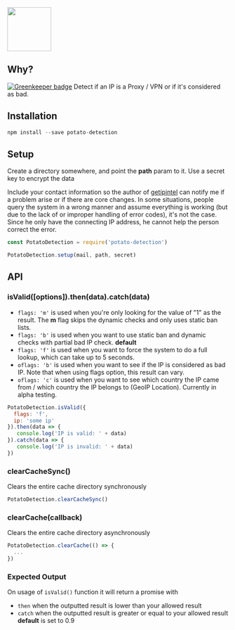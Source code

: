
<img width="100" src="https://raw.githubusercontent.com/feross/standard/master/sticker.png" />

## Why? ##

[![Greenkeeper badge](https://badges.greenkeeper.io/marcus-sa/potato-detection.svg)](https://greenkeeper.io/)
Detect if an IP is a Proxy / VPN or if it's considered as bad.

## Installation ##
```javascript
npm install --save potato-detection
```
## Setup ##
Create a directory somewhere, and point the **path** param to it. Use a secret key to encrypt the data

Include your contact information so the author of [getipintel](http://getipintel.net) can notify me if a problem arise or if there are core changes. In some situations, people query the system in a wrong manner and assume everything is working (but due to the lack of or improper handling of error codes), it's not the case. Since he only have the connecting IP address, he cannot help the person correct the error.

```javascript
const PotatoDetection = require('potato-detection')

PotatoDetection.setup(mail, path, secret)
```
## API ##

### isValid([options]).then(data).catch(data) ###
* ```flags: 'm'``` is used when you're only looking for the value of "1" as the result. The **m** flag skips the dynamic checks and only uses static ban lists.
* ```flags: 'b'``` is used when you want to use static ban and dynamic checks with partial bad IP check. **default**
* ```flags: 'f'``` is used when you want to force the system to do a full lookup, which can take up to 5 seconds.
* ```oflags: 'b'``` is used when you want to see if the IP is considered as bad IP. Note that when using flags option, this result can vary.
* ```oflags: 'c'``` is used when you want to see which country the IP came from / which country the IP belongs to (GeoIP Location). Currently in alpha testing.

```javascript
PotatoDetection.isValid({
  flags: 'f',
  ip: 'some ip'
}).then(data => {
   console.log('IP is valid: ' + data)
}).catch(data => {
   console.log('IP is invalid: ' + data)
})
```

### clearCacheSync() ###
Clears the entire cache directory synchronously

```javascript
PotatoDetection.clearCacheSync()
```

### clearCache(callback) ###
Clears the entire cache directory asynchronously

```javascript
PotatoDetection.clearCache(() => {
  ...
})
```

### Expected Output ###
On usage of ```isValid()``` function it will return a promise with
* ```then``` when the outputted result is lower than your allowed result
* ```catch``` when the outputted result is greater or equal to your allowed result
**default** is set to 0.9
